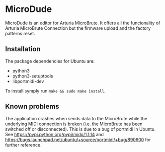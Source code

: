 MicroDude
=========

MicroDude is an editor for Arturia MicroBrute. It offers all the funcionality of Arturia MicroBrute Connection but the firmware upload and the factory patterns reset.

Installation
------------

The package dependencies for Ubuntu are:
- python3
- python3-setuptools
- libportmidi-dev

To install symply run `make && sudo make install`.

Known problems
--------------

The application crashes when sends data to the MicroBrute while the underlying MIDI connection is broken (i.e. the MicroBrute has been switched off or disconnected). This is due to a bug of portmidi in Ubuntu. See https://pypi.python.org/pypi/mido/1.1.14 and https://bugs.launchpad.net/ubuntu/+source/portmidi/+bug/890600 for further reference.
